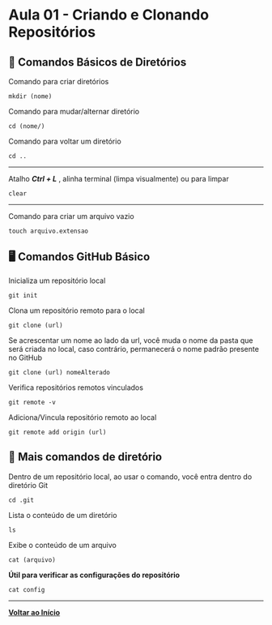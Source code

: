 ﻿# Aula 01 - Criando e Clonando Repositórios

## 🤖 Comandos Básicos de Diretórios
Comando para criar diretórios
```
mkdir (nome)
```
Comando para mudar/alternar diretório
```
cd (nome/)
```
Comando para voltar um diretório
```
cd ..
```
***
Atalho **_Ctrl + L_** , alinha terminal (limpa visualmente)
ou para limpar 
```
clear
```
***
Comando para criar um arquivo vazio
```
touch arquivo.extensao
```
## 🖥️ Comandos GitHub Básico
Inicializa um repositório local
```
git init
```
Clona um repositório remoto para o local
```
git clone (url)
```
Se acrescentar um nome ao lado da url, você muda o nome da pasta que será criada no local, caso contrário, permanecerá o nome padrão presente no GitHub
```
git clone (url) nomeAlterado
```
Verifica repositórios remotos vinculados
```
git remote -v
```
Adiciona/Vincula repositório remoto ao local
```
git remote add origin (url) 
```
## 💠 Mais comandos de diretório
Dentro de um repositório local, ao usar o comando, você entra dentro do diretório Git
```
cd .git
```
Lista o conteúdo de um diretório
```
ls
```
Exibe o conteúdo de um arquivo
```
cat (arquivo)
```
__Útil para verificar as configurações do repositório__
```
cat config
```
***
**[Voltar ao Início](../../README.md)**
